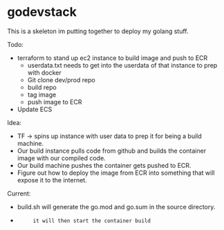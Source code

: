 # godevstack  
  
This is a skeleton im putting together to deploy my golang stuff.  
  
Todo:
- terraform to stand up ec2 instance to build image and push to ECR 
   - userdata.txt needs to get into the userdata of that instance to prep with docker  
   - Git clone dev/prod repo  
   - build repo  
   - tag image  
   - push image to ECR  
- Update ECS  
  
Idea:  
- TF -> spins up instance with user data to prep it for being a build machine.  
- Our build instance pulls code from github and builds the container image with our compiled code.  
- Our build machine pushes the container gets pushed to ECR.  
- Figure out how to deploy the image from ECR into something that will expose it to the internet.  
  
  
Current:  
- build.sh will generate the go.mod and go.sum in the source directory.  
-          it will then start the container build  

